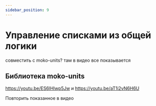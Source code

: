 ```yaml
---
sidebar_position: 9
---
```


# Управление списками из общей логики 

совместить с moko-units? там в видео все показывается

## Библиотека moko-units

https://youtu.be/ES6lHIwp5Jw
и
https://youtu.be/aT1i2vN6H6U

Повторить показанное в видео
